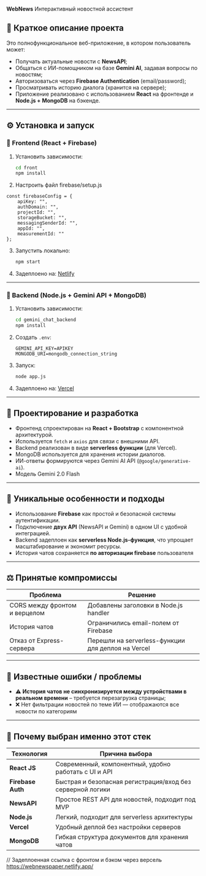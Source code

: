 
**WebNews** Интерактивный новостной ассистент

## 📌 Краткое описание проекта

Это полнофункциональное веб-приложение, в котором пользователь может:

* Получать актуальные новости с **NewsAPI**;
* Общаться с ИИ-помощником на базе **Gemini AI**, задавая вопросы по новостям;
* Авторизоваться через **Firebase Authentication** (email/password);
* Просматривать историю диалога (хранится на сервере);
* Приложение реализовано с использованием **React** на фронтенде и **Node.js + MongoDB** на бэкенде.

---

## ⚙️ Установка и запуск

### 🔧 Frontend (React + Firebase)

1. Установить зависимости:

   ```bash
   cd front
   npm install
   ```

2. Настроить файл firebase/setup.js
```
const firebaseConfig = {
    apiKey: "",
    authDomain: "",
    projectId: "",
    storageBucket: "",
    messagingSenderId: "",
    appId: "",
    measurementId: ""
};
```

3. Запустить локально:

   ```bash
   npm start
   ```

4. Задеплоено на: [Netlify](https://webnewspaper.netlify.app/)

---

### 🧠 Backend (Node.js + Gemini API + MongoDB)

1. Установить зависимости:

   ```bash
   cd gemini_chat_backend
   npm install
   ```

2. Создать `.env`:

   ```
   GEMINI_API_KEY=APIKEY
   MONGODB_URI=mongodb_connection_string
   ```

3. Запуск:

   ```bash
   node app.js
   ```

4. Задеплоено на: [Vercel](https://serverless-ai-beige.vercel.app/api/chat)

---

## 🧩 Проектирование и разработка

* Фронтенд спроектирован на **React + Bootstrap** с компонентной архитектурой.
* Используется `fetch` и `axios` для связи с внешними API.
* Backend реализован в виде **serverless функции** (для Vercel).
* MongoDB используется для хранения истории диалогов.
* ИИ-ответы формируются через Gemini AI API (`@google/generative-ai`).
* Модель Gemini 2.0 Flash

---

## 🚀 Уникальные особенности и подходы

* Использование **Firebase** как простой и безопасной системы аутентификации.
* Подключение **двух API** (NewsAPI и Gemini) в одном UI с удобной интеграцией.
* Backend задеплоен как **serverless Node.js-функция**, что упрощает масштабирование и экономит ресурсы.
* История чатов сохраняется **по авторизации firebase** пользователя

---

## ⚖️ Принятые компромиссы

| Проблема                      | Решение                                            |
| ----------------------------- | -------------------------------------------------- |
| CORS между фронтом и верцелом | Добавлены заголовки в Node.js handler              |
| История чатов        | Ограничились email-полем от Firebase               |
| Отказ от Express-сервера      | Перешли на serverless-функции для деплоя на Vercel |

---

## 🐞 Известные ошибки / проблемы

* ⚠️ **История чатов не синхронизируется между устройствами в реальном времени** – требуется перезагрузка страницы;
* ❌ Нет фильтрации новостей по теме ИИ — отображаются все новости по категориям

---

## 💬 Почему выбран именно этот стек

| Технология        | Причина выбора                                             |
| ----------------- | ---------------------------------------------------------- |
| **React JS**      | Современный, компонентный, удобно работать с UI и API      |
| **Firebase Auth** | Быстрая и безопасная регистрация/вход без серверной логики |
| **NewsAPI**       | Простое REST API для новостей, подходит под MVP            |
| **Node.js**       | Легкий, подходит для serverless архитектуры                |
| **Vercel**        | Удобный деплой без настройки серверов                      |
| **MongoDB**       | Гибкая структура документов для хранения чатов             |


// Задеплоенная ссылка с фронтом и бэком через версель
https://webnewspaper.netlify.app/



